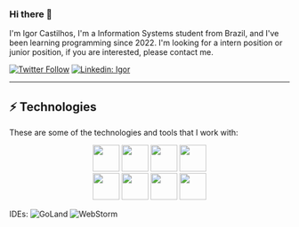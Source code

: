 ### Hi there 👋

I'm Igor Castilhos, I'm a Information Systems student from Brazil, and I've been learning programming since 2022.
I'm looking for a intern position or junior position, if you are interested, please contact me.

[![Twitter Follow](https://img.shields.io/twitter/follow/igor?style=social)](https://twitter.com/IgorPCDev)
[![Linkedin: Igor](https://img.shields.io/badge/-Linkedin-blue?style=flat-square&logo=Linkedin&logoColor=white&link=https://www.linkedin.com/in/IgorCastilhos/)](https://www.linkedin.com/in/IgorCastilhos/)
____

## ⚡ Technologies

These are some of the technologies and tools that I work with:


<p align="center">
  <a>
    <img src="https://cdn.jsdelivr.net/gh/devicons/devicon@latest/icons/go/go-original-wordmark.svg" width=48 height=48/>
    <img src="https://cdn.jsdelivr.net/gh/devicons/devicon@latest/icons/javascript/javascript-original.svg" width=48 height=48 />     
    <img src="https://cdn.jsdelivr.net/gh/devicons/devicon@latest/icons/nodejs/nodejs-original-wordmark.svg" width=48 height=48/>
    <img src="https://cdn.jsdelivr.net/gh/devicons/devicon@latest/icons/java/java-original.svg" width=48 height=48/><br>
    <img src="https://cdn.jsdelivr.net/gh/devicons/devicon@latest/icons/git/git-original.svg" width=48 height=48/>
    <img src="https://cdn.jsdelivr.net/gh/devicons/devicon@latest/icons/linux/linux-original.svg" width=48 height=48/>
    <img src="https://cdn.jsdelivr.net/gh/devicons/devicon@latest/icons/docker/docker-original.svg" width=48 height=48//>
    <img src="https://cdn.jsdelivr.net/gh/devicons/devicon@latest/icons/kubernetes/kubernetes-original.svg" width=48 height=48/>
          
  </a>
</p>

IDEs:
![GoLand](https://img.shields.io/badge/-GoLand-black?style=flat-square&logo=goland&logoColor=white)
![WebStorm](https://img.shields.io/badge/-WebStorm-black?style=flat-square&logo=webstorm&logoColor=white)

